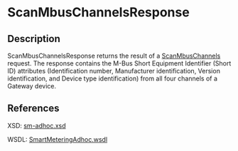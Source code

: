 <!--
SPDX-FileCopyrightText: Contributors to the GXF project

SPDX-License-Identifier: Apache-2.0
-->

# ScanMbusChannelsResponse

## Description

ScanMbusChannelsResponse returns the result of a [ScanMbusChannels](scanmbuschannels.md) request. The response contains the M-Bus Short Equipment Identifier \(Short ID\) attributes \(Identification number, Manufacturer identification, Version identification, and Device type identification\) from all four channels of a Gateway device.

## References

XSD: [sm-adhoc.xsd](https://github.com/OSGP/open-smart-grid-platform/blob/development/osgp/shared/osgp-ws-smartmetering/src/main/resources/schemas/sm-adhoc.xsd)

WSDL: [SmartMeteringAdhoc.wsdl](https://github.com/OSGP/open-smart-grid-platform/blob/development/osgp/shared/osgp-ws-smartmetering/src/main/resources/SmartMeteringAdhoc.wsdl)

